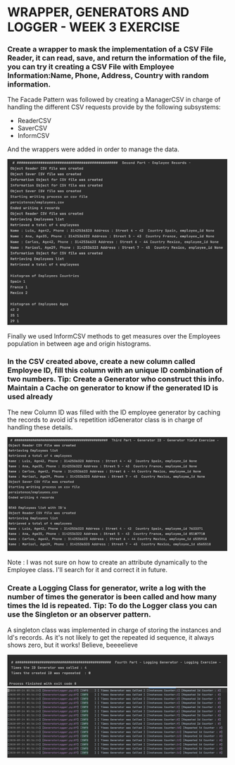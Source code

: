 # WRAPPER, GENERATORS AND LOGGER - WEEK 3 EXERCISE

### Create a wrapper to mask the implementation of a CSV File Reader, it can read, save, and return the information of the file, you can try it creating a CSV File with Employee Information:Name, Phone, Address, Country with random information.

The Facade Pattern was followed by creating a ManagerCSV in charge of handling the different CSV requests provide by the following subsystems:
  - ReaderCSV
  - SaverCSV
  - InformCSV

And the wrappers were added in order to manage the data. 

<img src="../images/persistance.png" width="500"/>

Finally we used InformCSV methods to get measures over the Employees population in between age and origin histograms.

### In the CSV created above, create a new column called Employee ID, fill this column with an unique ID combination of two numbers. Tip: Create a Generator who construct this info. Maintain a Cache on generator to know if the generated ID is used already
 
The new Column ID was filled with the ID employee generator by caching the records to avoid id's repetition
idGenerator class is in charge of handling these details.

<img src="../images/generatorId.png" width="500"/>

Note : I was not sure on how to create an attribute dynamically to the Employee class. 
I'll search for it and correct it in future.

### Create a Logging Class for generator, write a log with the number of times the generator is been called and how many times the Id is repeated. Tip: To do the Logger class you can use the Singleton or an observer pattern.

A singleton class was implemented in charge of storing the instances and Id's records. As it's 
not likely to get the repeated id sequence, it always shows zero, but it works! Believe, beeeelieve

<img src="../images/logrecord.png" width="500"/>
<img src="../images/logfile.png" width="500"/>
